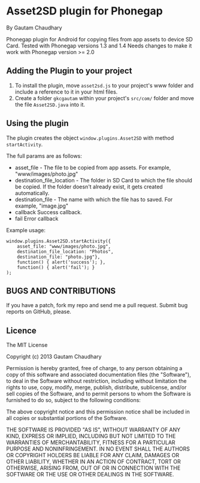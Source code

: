 # Asset2SD plugin for Phonegap #
By Gautam Chaudhary

Phonegap plugin for Android for copying files from app assets to device SD Card.
Tested with Phonegap versions 1.3 and 1.4
Needs changes to make it work with Phonegap version >= 2.0

## Adding the Plugin to your project ##

1. To install the plugin, move `asset2sd.js` to your project's www folder and include a reference to it in your html files. 
2. Create a folder `gkcgautam` within your project's `src/com/` folder and move the file `Asset2SD.java` into it.

## Using the plugin ##
The plugin creates the object `window.plugins.Asset2SD` with method `startActivity`. 

The full params are as follows:

* asset_file - The file to be copied from app assets. For example, "www/images/photo.jpg"
* destination_file_location - The folder in SD Card to which the file should be copied. If the folder doesn't already exist, it gets created automatically.
* destination_file - The name with which the file has to saved. For example, "image.jpg"
* callback Success callback.
* fail Error callback

Example usage:

    window.plugins.Asset2SD.startActivity({
		asset_file: "www/images/photo.jpg",
		destination_file_location: "Photos",
		destination_file: "photo.jpg"},
		function() { alert('success'); }, 
		function() { alert('fail'); }
	);       

	
## BUGS AND CONTRIBUTIONS ##
If you have a patch, fork my repo and send me a pull request. Submit bug reports on GitHub, please.
	
## Licence ##

The MIT License

Copyright (c) 2013 Gautam Chaudhary

Permission is hereby granted, free of charge, to any person obtaining a copy
of this software and associated documentation files (the "Software"), to deal
in the Software without restriction, including without limitation the rights
to use, copy, modify, merge, publish, distribute, sublicense, and/or sell
copies of the Software, and to permit persons to whom the Software is
furnished to do so, subject to the following conditions:

The above copyright notice and this permission notice shall be included in
all copies or substantial portions of the Software.

THE SOFTWARE IS PROVIDED "AS IS", WITHOUT WARRANTY OF ANY KIND, EXPRESS OR
IMPLIED, INCLUDING BUT NOT LIMITED TO THE WARRANTIES OF MERCHANTABILITY,
FITNESS FOR A PARTICULAR PURPOSE AND NONINFRINGEMENT. IN NO EVENT SHALL THE
AUTHORS OR COPYRIGHT HOLDERS BE LIABLE FOR ANY CLAIM, DAMAGES OR OTHER
LIABILITY, WHETHER IN AN ACTION OF CONTRACT, TORT OR OTHERWISE, ARISING FROM,
OUT OF OR IN CONNECTION WITH THE SOFTWARE OR THE USE OR OTHER DEALINGS IN
THE SOFTWARE.